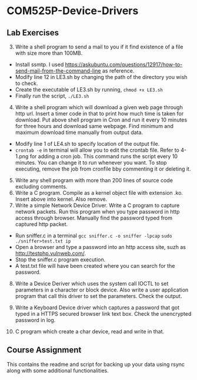 # COM525P-Device-Drivers

## Lab Exercises ##

3. Write a shell program to send a mail to you if it find existence of a file with size more than 100MB.  
  * Install ssmtp. I used https://askubuntu.com/questions/12917/how-to-send-mail-from-the-command-line as reference. 
  * Modify line 12 in LE3.sh by changing the path of the directory you wish to check.  
  * Create the executable of LE3.sh by running, `chmod +x LE3.sh`
  * Finally run the script, `./LE3.sh`  

4. Write a shell program which will download a given web page through http url. Insert a timer code in that to print how much time is taken for download. Put above shell program in Cron and run it every 10 minutes for three hours and download same webpage. Find minimum and maximum download time manually from output data.  
  * Modify line 1 of LE4.sh to specify location of the output file.
  * `crontab -e` in terminal will allow you to edit the crontab file. Refer to 4-1.png for adding a cron job. This command runs the script every 10 minutes. You can change it to run whenever you want. To stop executing, remove the job from cronfile bby commenting it or deleting it. 
  
5. Write any shell program with more than 200 lines of source code excluding comments.  
6. Write a C program. Compile as a kernel object file with extension .ko. Insert above into kernel. Also remove.  
7. Write a simple Network Device Driver. Write a C program to capture network packets. Run this program when you type password in http access through browser. Manually find the password typed from captured http packet.  
  * Run sniffer.c in a terminal 
     `gcc sniffer.c -o sniffer -lpcap` 
     `sudo ./sniffer>test.txt ip`
  * Open a browser and type a password into an http access site, suzh as http://testphp.vulnweb.com/. 
  * Stop the sniffer.c program execution.
  * A test.txt file will have been created where you can search for the password.
  
8. Write a Device Deriver which uses the system call IOCTL to set parameters in a character or block device. Also write a user application program that call this driver to set the parameters. Check the output.  

9. Write a Keyboard Device driver which captures a password that got typed in a HTTPS secured browser link text box. Check the unencrypted password in log.  

15. C program which create a char device,  read and write in that.

## Course Assignment ##
This contains the readme and script for backing up your data using rsync along with some additional functionalities.


